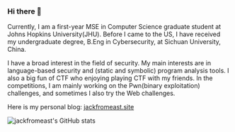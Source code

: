 ### Hi there 👋

<!--
**jackfromeast/jackfromeast** is a ✨ _special_ ✨ repository because its `README.md` (this file) appears on your GitHub profile.

Here are some ideas to get you started:

- 🔭 I’m currently working on ...
- 🌱 I’m currently learning ...
- 👯 I’m looking to collaborate on ...
- 🤔 I’m looking for help with ...
- 💬 Ask me about ...
- 📫 How to reach me: ...
- 😄 Pronouns: ...
- ⚡ Fun fact: ...
-->

Currently, I am a first-year MSE in Computer Science graduate student at Johns Hopkins University(JHU). Before I came to the US, I have received my undergraduate degree, B.Eng in Cybersecurity, at Sichuan University, China.

I have a broad interest in the field of security. My main interests are in language-based security and (static and symbolic) program analysis tools. I also a big fun of CTF who enjoying playing CTF with my friends. In the competitions, I am mainly working on the Pwn(binary exploitation) challenges, and sometimes I also try the Web challenges.

Here is my personal blog: [jackfromeast.site](https://jackfromeast.site)

![jackfromeast's GitHub stats](https://github-readme-stats.vercel.app/api?username=jackfromeast&show_icons=true&theme=dracula)
